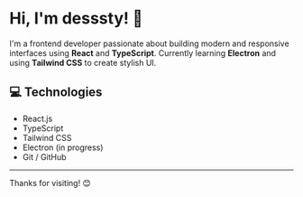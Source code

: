 # Hi, I'm desssty! 👋

I'm a frontend developer passionate about building modern and responsive interfaces using **React** and **TypeScript**. Currently learning **Electron** and using **Tailwind CSS** to create stylish UI.

## 💻 Technologies
- React.js  
- TypeScript  
- Tailwind CSS  
- Electron (in progress)  
- Git / GitHub  

---

Thanks for visiting! 😊
